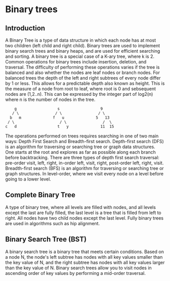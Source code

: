 # Binary trees
## Introduction
A Binary Tree is a type of data structure in which each node has at most two children (left child and right child). Binary trees are used to implement binary search trees and binary heaps, and are used for efficient searching and sorting. A binary tree is a special case of a K-ary tree, where k is 2. Common operations for binary trees include insertion, deletion, and traversal. The difficulty of performing these operations varies if the tree is balanced and also whether the nodes are leaf nodes or branch nodes. For balanced trees the depth of the left and right subtrees of every node differ by 1 or less. This allows for a predictable depth also known as height. This is the measure of a node from root to leaf, where root is 0 and sebsequent nodes are (1,2..n). This can be expressed by the integer part of log2(n) where n is the number of nodes in the tree.

        g                  s                  9
       / \                / \                / \
      b   m              f   u              5   13
     / \                    / \                /  \
    c   d                  t   y              11  15
The operations performed on trees requires searching in one of two main ways: Depth First Search and Breadth-first search. Depth-first search (DFS) is an algorithm for traversing or searching tree or graph data structures. One starts at the root and explores as far as possible along each branch before backtracking. There are three types of depth first search traversal: pre-order visit, left, right, in-order left, visit, right, post-order left, right, visit. Breadth-first search (BFS) is an algorithm for traversing or searching tree or graph structures. In level-order, where we visit every node on a level before going to a lower level.

## Complete Binary Tree
A type of binary tree, where all levels are filled with nodes, and all levels except the last are fully filled, the last level is a tree that is filled from left to right.
All nodes have two child nodes except the last level. Fully binary trees are used in algorithms such as hip alignment.

## Binary Search Tree (BST)
A binary search tree is a binary tree that meets certain conditions. Based on a node N, the node's left subtree has nodes with all key values smaller than the key value of N, and the right subtree has nodes with all key values larger than the key value of N. Binary search trees allow you to visit nodes in ascending order of key values by performing a mid-order traversal.